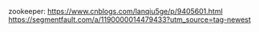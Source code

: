 
zookeeper:
    https://www.cnblogs.com/lanqiu5ge/p/9405601.html
    https://segmentfault.com/a/1190000014479433?utm_source=tag-newest